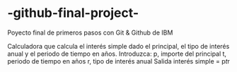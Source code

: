 # -github-final-project-
Poyecto final de primeros pasos con Git &amp; Github de IBM

Calculadora que calcula el interés simple dado el principal, el tipo de interés anual y el periodo de tiempo en años.
Introduzca:
   p, importe del principal
   t, periodo de tiempo en años
   r, tipo de interés anual
Salida
   interés simple = p*t*r
